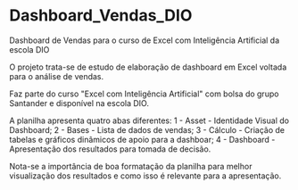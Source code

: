 # Dashboard_Vendas_DIO
Dashboard de Vendas para o curso de Excel com Inteligência Artificial da escola DIO

O projeto trata-se de estudo de elaboração de dashboard em Excel voltada para o análise de vendas.

Faz parte do curso "Excel com Inteligência Artificial" com bolsa do grupo Santander e disponível na escola DIO.

A planilha apresenta quatro abas diferentes: 1 - Asset - Identidade Visual do Dashboard; 2 - Bases - Lista de dados de vendas; 3 - Cálculo - Criação de tabelas e gráficos dinâmicos de apoio para a dashboar; 4 - Dashboard - Apresentação dos resultados para tomada de decisão.

Nota-se a importância de boa formatação da planilha para melhor visualização dos resultados e como isso é relevante para a apresentação.
